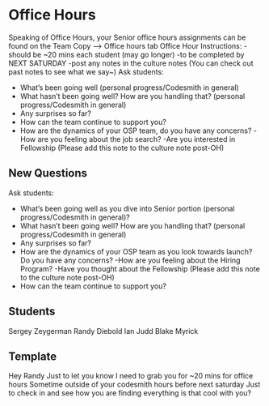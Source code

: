 # Office Hours

Speaking of Office Hours, your Senior office hours assignments can be found on the Team Copy --> Office hours tab
Office Hour Instructions:
-should be ~20 mins each student (may go longer)
-to be completed by NEXT SATURDAY
-post any notes in the culture notes (You can check out past notes to see what we say~)
Ask students:
- What’s been going well (personal progress/Codesmith in general)
- What hasn’t been going well? How are you handling that? (personal progress/Codesmith in general)
- Any surprises so far?
- How can the team continue to support you?
- How are the dynamics of your OSP team, do you have any concerns?
-How are you feeling about the job search?
-Are you interested in Fellowship (Please add this note to the culture note post-OH)

## New Questions

Ask students:
- What’s been going well as you dive into Senior portion (personal progress/Codesmith in general)?
- What hasn’t been going well? How are you handling that? (personal progress/Codesmith in general)
- Any surprises so far?
- How are the dynamics of your OSP team as you look towards launch? Do you have any concerns?
-How are you feeling about the Hiring Program?
-Have you thought about the Fellowship (Please add this note to the culture note post-OH)
- How can the team continue to support you?

## Students

Sergey Zeygerman
Randy Diebold
Ian Judd
Blake Myrick

## Template
Hey Randy
Just to let you know
I need to grab you for ~20 mins for office hours
Sometime outside of your codesmith hours before next saturday
Just to check in and see how you are finding everything
is that cool with you?